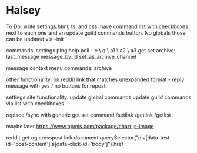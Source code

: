 # Halsey

To Do:
    write settings.html, ts, and css. have command list with checkboxes next to each one and an update guild commands button. No globals those can be updated via -init

commands:
    settings
    ping
    help
    poll - e \ q \ a1 \ a2 \ a3
    get
    set
    archive:
        last_message
        message_by_id
        set_as_archive_channel

message context menu commands:
    archive

other functionality:
    on reddit link that matches unexpanded format - reply message with yes / no buttons for repost.


settings site functionality:
    update global commands
    update guild commands via list with checkboxes





replace /sync with generic get set command
/setlink
/getlink
/getlist

maybe later https://www.npmjs.com/package/chart.js-image




reddit get og crosspost link
document.querySelector("div[data-test-id='post-content'] a[data-click-id='body']").href